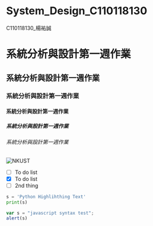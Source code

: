 # System_Design_C110118130
C110118130_楊祐誠


# 系統分析與設計第一週作業
## 系統分析與設計第一週作業
### 系統分析與設計第一週作業
#### 系統分析與設計第一週作業
##### 系統分析與設計第一週作業
###### 系統分析與設計第一週作業
![NKUST](https://github.com/Yycheng092/System_Design_C110118130/assets/142778228/3aca5180-2845-43a6-bb10-610ea4d19619)
- [ ] To do list
- [X] To do list
- [ ] 2nd thing

```python
s = 'Python Highlihthing Text'
print(s)
```

```js
var s = "javascript syntax test";
alert(s)
```

